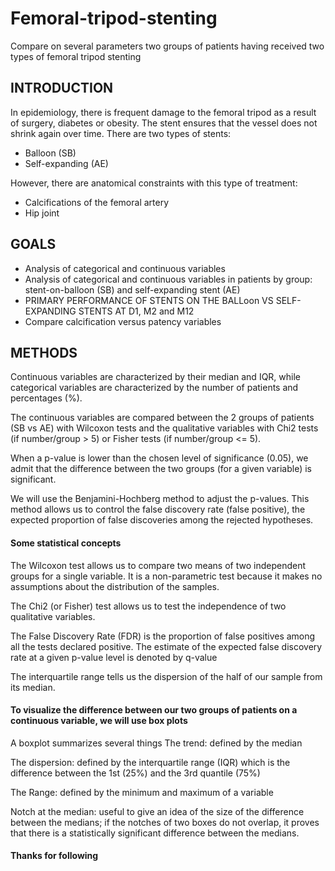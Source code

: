 # Femoral-tripod-stenting
Compare on several parameters two groups of patients having received two types of femoral tripod stenting



## INTRODUCTION
In epidemiology, there is frequent damage to the femoral tripod as a result of surgery, diabetes or obesity.
The stent ensures that the vessel does not shrink again over time.
There are two types of stents:
- Balloon (SB)
- Self-expanding (AE)

However, there are anatomical constraints with this type of treatment:
- Calcifications of the femoral artery
- Hip joint

## GOALS
- Analysis of categorical and continuous variables
- Analysis of categorical and continuous variables in patients by group: stent-on-balloon (SB) and self-expanding stent (AE)
- PRIMARY PERFORMANCE OF STENTS ON THE BALLoon VS SELF-EXPANDING STENTS AT D1, M2 and M12
- Compare calcification versus patency variables

## METHODS
Continuous variables are characterized by their median and IQR, while categorical variables are characterized by the number of patients and percentages (%). 

The continuous variables are compared between the 2 groups of patients (SB vs AE) with Wilcoxon tests and the qualitative variables with Chi2 tests (if number/group > 5) or Fisher tests (if number/group <= 5). 

When a p-value is lower than the chosen level of significance (0.05), we admit that the difference between the two groups (for a given variable) is significant.

We will use the Benjamini-Hochberg method to adjust the p-values. This method allows us to control the false discovery rate (false positive), the expected proportion of false discoveries among the rejected hypotheses.

#### Some statistical concepts
The Wilcoxon test allows us to compare two means of two independent groups for a single variable. It is a non-parametric test because it makes no assumptions about the distribution of the samples.

The Chi2 (or Fisher) test allows us to test the independence of two qualitative variables.

The False Discovery Rate (FDR) is the proportion of false positives among all the tests declared positive. The estimate of the expected false discovery rate at a given p-value level is denoted by q-value

The interquartile range tells us the dispersion of the half of our sample from its median.

#### To visualize the difference between our two groups of patients on a continuous variable, we will use box plots

A boxplot summarizes several things
The trend: defined by the median

The dispersion: defined by the interquartile range (IQR) which is the difference between the 1st (25%) and the 3rd quantile (75%)

The Range: defined by the minimum and maximum of a variable

Notch at the median: useful to give an idea of the size of the difference between the medians; if the notches of two boxes do not overlap, it proves that there is a statistically significant difference between the medians.


#### Thanks for following


























